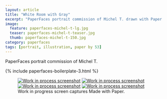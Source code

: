 ```yaml
---
layout: article
title: "White Room with Gray"
excerpt: "PaperFaces portrait commission of Michel T. drawn with Paper by 53 on an iPad."
image: 
  feature: paperfaces-michel-t-lg.jpg
  teaser: paperfaces-michel-t-teaser.jpg
  thumb: paperfaces-michel-t-150.jpg
category: paperfaces
tags: [portrait, illustration, paper by 53]
---
```


PaperFaces portrait commission of Michel T. 

{% include paperfaces-boilerplate-3.html %}

<figure class="third">
  <a href="{{ site.url }}/images/paperfaces-michel-t-process-1-lg.jpg"><img src="{{ site.url }}/images/paperfaces-michel-t-process-1-600.jpg" alt="Work in process screenshot"></a>
  <a href="{{ site.url }}/images/paperfaces-michel-t-process-2-lg.jpg"><img src="{{ site.url }}/images/paperfaces-michel-t-process-2-600.jpg" alt="Work in process screenshot"></a>
  <a href="{{ site.url }}/images/paperfaces-michel-t-process-3-lg.jpg"><img src="{{ site.url }}/images/paperfaces-michel-t-process-3-600.jpg" alt="Work in process screenshot"></a>
  <a href="{{ site.url }}/images/paperfaces-michel-t-process-4-lg.jpg"><img src="{{ site.url }}/images/paperfaces-michel-t-process-4-600.jpg" alt="Work in process screenshot"></a>
  <figcaption>Work in progress screen captures Made with Paper.</figcaption>
</figure>